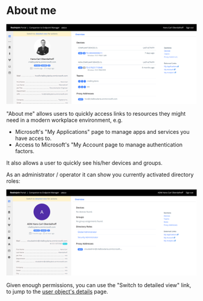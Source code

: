 # About me

![About Me - User](<../.gitbook/assets/image (10) (1) (1) (1) (1) (1) (1) (1).png>)

"About me" allows users to quickly access links to resources they might need in a modern workplace environment, e.g.

* Microsoft's "My Applications" page to manage apps and services you have acces to.
* Access to Microsoft's "My Account page to manage authentication factors.

It also allows a user to quickly see his/her devices and groups.

As an administrator / operator it can show you currently activated directory roles:

![About me - Admin](<../.gitbook/assets/2022-02-07 about admin.png>)

Given enough permissions, you can use the "Switch to detailed view" link, to jump to the [user object's details](user-list/user-details.md) page.
